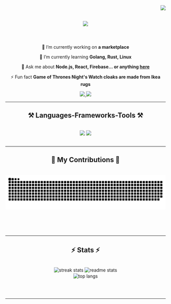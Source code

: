 <img align="right" src="https://visitor-badge.laobi.icu/badge?page_id=turingAlan.turingAlan" />

<h1 align="center">
    <img src="https://readme-typing-svg.herokuapp.com/?font=Righteous&size=35&center=true&vCenter=true&width=500&height=70&duration=4000&lines=Hi+There!+👋;+I'm+turing+Alan!;" />
</h1>

<br/>

<div align="center">
 
 🔭 I’m currently working on **a marketplace**
 
 🌱 I’m currently learning **Golang, Rust, Linux**

💬 Ask me about **Node.js, React, Firebase... or anything [here](https://github.com/turingAlan/turingAlan/issues)**

⚡ Fun fact **Game of Thrones Night's Watch cloaks are made from Ikea rugs**

 </div>
 
<div align="center"> 
  <a href="mailto:sarthak0jain@gmail.com">
    <img src="https://img.shields.io/badge/Gmail-333333?style=for-the-badge&logo=gmail&logoColor=red" />
  </a>
  <a href="https://linkedin.com/in/sarthakjain03" target="_blank">
    <img src="https://img.shields.io/badge/LinkedIn-0077B5?style=for-the-badge&logo=linkedin&logoColor=white" target="_blank" />
  </a>
</div>

 <hr/>
 
<h2 align="center">⚒️ Languages-Frameworks-Tools ⚒️</h2>
<br/>
<div align="center">
    <img src="https://skillicons.dev/icons?i=react,docker,bun,mui,html,css,aws,tailwind,git" />
    <img src="https://skillicons.dev/icons?i=nodejs,python,javascript,typescript,express,firebase,mongodb,c,go,nextjs,mysql,flask" /><br>
</div>

<br/>
<hr/>

<div align="center">
  <h2>🐍 My Contributions 🐍</h2>
  <br>
  <img alt="snake eating my contributions" src="https://raw.githubusercontent.com/turingAlan/turingAlan/output/github-contribution-grid-snake.svg" />
  
  <br/><br/><br/>
</div>

<hr/>

<h2 align="center">⚡ Stats ⚡</h2>
<br>
<div align=center>
  <img width=390 src="https://github-readme-streak-stats-turingAlan.vercel.app/?user=turingAlan&count_private=true&theme=react&border_radius=10" alt="streak stats"/>
  <img width=390 src="https://github-readme-stats-turingAlan.vercel.app/api?username=turingAlan&count_private=true&show_icons=true&theme=react&rank_icon=github&border_radius=10" alt="readme stats" />
  <br/>
  <img width=325 align="center" src="https://github-readme-stats-turingAlan.vercel.app/api/top-langs/?username=turingAlan&hide=HTML&langs_count=8&layout=compact&theme=react&border_radius=10&size_weight=0.5&count_weight=0.5&exclude_repo=github-readme-stats" alt="top langs" />
</div>

<br/><br/>

<hr/>

<br/>
